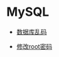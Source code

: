 # MySQL 

- [数据库乱码](https://github.com/LeoShi2018/LinuxTutorial/blob/master/MySQL/Charset.md)

- [修改root密码](https://github.com/LeoShi2018/LinuxTutorial/blob/master/MySQL/Rootpassword.md)
